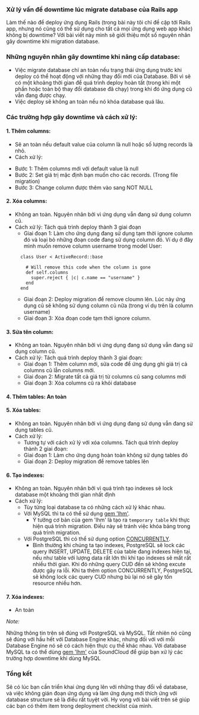 ### Xử lý vấn đề downtime lúc migrate database của Rails app

Làm thế nào để deploy ứng dụng Rails (trong bài này tôi chỉ đề cập tới Rails app, nhưng nó cũng có thể sử dụng cho tất cả mọi ứng dụng web app khác) không bị downtime? Với bài viết này mình sẽ giới thiệu một số nguyên nhân gây downtime khi migration database.

### Những nguyên nhân gây downtime khi nâng cấp database:
  - Việc migrate database chỉ an toàn nếu trạng thái ứng dụng trước khi deploy có thể hoạt động với những thay đổi mới của Database. Bởi vì sẽ có một khoảng thời gian để quá trình deploy hoàn tất (trong khi một phần hoặc toàn bộ thay đổi database đã chạy) trong khi đó ứng dụng cũ vẫn đang được chạy.
  - Việc deploy sẽ không an toàn nếu nó khóa database quá lâu.

### Các trường hợp gây downtime và cách xử lý:

#### 1. Thêm columns:
 - Sẽ an toàn nếu default value của column là null hoặc số lượng records là nhỏ.
 - Cách xử lý:
  + Bước 1: Thêm columns mới với default value là null
  + Bước 2: Set giá trị mặc định bạn muốn cho các records. (Trong file migration)
  + Bước 3: Change column được thêm vào sang NOT NULL

#### 2. Xóa columns:
  - Không an toàn. Nguyên nhân bởi vì ứng dụng vẫn đang sử dụng column cũ.
  - Cách xử lý:
    Tách quá trình deploy thành 3 giai đoạn
    + Giai đoạn 1: Làm cho ứng dụng đang sử dụng tạm thời ignore column đó và loại bỏ những đoạn code đang sử dụng column đó.
      Ví dụ ở đây mình muốn remove column username trong model User:
    ```
      class User < ActiveRecord::base

        # Will remove this code when the column is gone
        def self.columns
          super.reject { |c| c.name == "username" }
        end
      end
    ```
    + Giai đoạn 2: Deploy migration để remove cloumn lên. Lúc này ứng dụng cũ sẽ không sử dụng column cũ nữa (trong ví dụ trên là column username)
    + Giai đoạn 3: Xóa đoạn code tạm thời ignore column.

#### 3. Sửa tên column:
  - Không an toàn. Nguyên nhân bởi vì ứng dụng đang sử dụng vẫn đang sử dụng column cũ.
  - Cách xử lý:
    Tách quá trình deploy thành 3 giai đoạn:
    + Giai đoạn 1: Thêm column mới, sửa code để ứng dụng ghi giá trị cả columns cũ lẫn columns mới.
    + Giai đoạn 2: Migrate tất cả giá trị từ columns cũ sang columns mới
    + Giai đoạn 3: Xóa columns cũ ra khỏi database

#### 4. Thêm tables: An toàn

#### 5. Xóa tables:
  - Không an toàn. Nguyên nhân bởi vì ứng dụng đang sử dụng vẫn đang sử dụng tables cũ.
  - Cách xử lý:
    - Tương tự với cách xử lý với xóa columns. Tách quá trình deploy thành 2 giai đoạn:
    + Giai đoạn 1: Làm cho ứng dụng hoàn toàn không sử dụng tables đó
    + Giai đoạn 2: Deploy migration để remove tables lên

#### 6. Tạo indexes:
  - Không an toàn. Nguyên nhân bởi vì quá trình tạo indexes sẽ lock database một khoảng thời gian nhất định
  - Cách xử lý:
    + Tùy từng loại database ta có những cách xử lý khác nhau.
    + Với MySQL thì ta có thể sử dụng [gem 'lhm'](https://github.com/soundcloud/lhm).
        * Ý tưởng cơ bản của gem 'lhm' là tạo ra `temporary table` khi thực hiện quá trình migration. Điều này sẽ tránh việc khóa bảng trong quá trình migration.
    + Với PostgreSQL thì có thể sử dụng option [CONCURRENTLY](http://postgresguide.com/performance/indexes.html).
        * Bình thường khi chúng ta tạo indexes, PostgreSQL sẽ lock các query INSERT, UPDATE, DELETE của table đang indexes hiện tại, nếu như table với lượng data rất lớn thì khi tạo indexes sẽ mất rất nhiều thời gian. Khi đó những query CUD đến sẽ không excute được gây ra lỗi. Khi ta thêm option CONCURRENTLY, PostgreSQL sẽ không lock các query CUD nhưng bù lại nó sẽ gây tốn resource nhiều hơn.

#### 7. Xóa indexes:
  - An toàn

*Note:*

Những thông tin trên sẽ đúng với PostgreSQL và MySQL. Tất nhiên nó cũng sẽ đúng với hầu hết với Database Engine khác, nhưng đối với với mỗi Database Engine nó sẽ có cách hiện thực cụ thể khác nhau. Với database MySQL ta có thể dùng [gem 'lhm'](https://github.com/soundcloud/lhm) của SoundCloud để giúp bạn xử lý các trường hợp downtime khi dùng MySQL

### Tổng kết

Sẽ có lúc bạn cần triển khai ứng dụng lên với những thay đổi về database, và việc không gián đoạn ứng dụng và làm ứng dụng mới thích ứng với database structure sẽ là điều rất tuyệt vời. Hy vọng với bài viết trên sẽ giúp các bạn có thêm item trong deployment checklist của mình.
